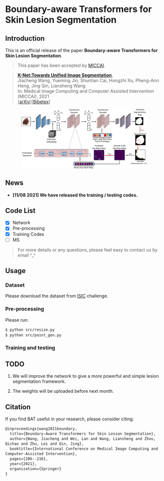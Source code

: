 # Boundary-aware Transformers for Skin Lesion Segmentation

## Introduction

This is an official release of the paper **Boundary-aware Transformers for Skin Lesion Segmentation**.

> This paper has been accepted by [MICCAI](https://www.springerprofessional.de/en/boundary-aware-transformers-for-skin-lesion-segmentation/19687860).

> [**K-Net:Towards Unified Image Segmentation**](https://arxiv.org/abs/2110.03864),  
> Jiacheng Wang, Yueming Jin, Shuntian Cai, Hongzhi Xu, Pheng-Ann Heng, Jing Qin, Liansheng Wang  
> In: Medical Image Computing and Computer Assisted Intervention (MICCAI), 2021  
> [[arXiv](https://arxiv.org/abs/2110.03864)][[Bibetex](https://github.com/jcwang123/BA-Transformer#citation)]

<div align="center" border=> <img src=framework.jpg width="400" > </div>

## News

- **[11/08 2021] We have released the training / testing codes.**

## Code List

- [x] Network
- [x] Pre-processing
- [x] Training Codes
- [ ] MS

> For more details or any questions, please feel easy to contact us by email ^\_^

## Usage

### Dataset

Please download the dataset from [ISIC](https://www.isic-archive.com/) challenge.

### Pre-processing

Please run:

```bash
$ python src/resize.py
$ python src/point_gen.py
```

### Training and testing

## TODO

1. We will improve the network to give a more powerful and simple lesion segmentation framework.

2. The weights will be uploaded before next month.

## Citation

If you find BAT useful in your research, please consider citing:

```
@inproceedings{wang2021boundary,
  title={Boundary-Aware Transformers for Skin Lesion Segmentation},
  author={Wang, Jiacheng and Wei, Lan and Wang, Liansheng and Zhou, Qichao and Zhu, Lei and Qin, Jing},
  booktitle={International Conference on Medical Image Computing and Computer-Assisted Intervention},
  pages={206--216},
  year={2021},
  organization={Springer}
}
```
